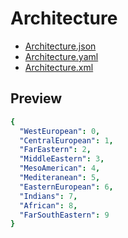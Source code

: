 # Architecture

- [Architecture.json](./Architecture.json)
- [Architecture.yaml](./Architecture.yaml)
- [Architecture.xml](./Architecture.xml)

## Preview

```yaml
{
  "WestEuropean": 0,
  "CentralEuropean": 1,
  "FarEastern": 2,
  "MiddleEastern": 3,
  "MesoAmerican": 4,
  "Mediteranean": 5,
  "EasternEuropean": 6,
  "Indians": 7,
  "African": 8,
  "FarSouthEastern": 9
}

```
